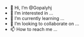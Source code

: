 - 👋 Hi, I’m @Gopalyhj
- 👀 I’m interested in ...
- 🌱 I’m currently learning ...
- 💞️ I’m looking to collaborate on ...
- 📫 How to reach me ...

<!---
Gopalyhj/Gopalyhj is a ✨ special ✨ repository because its `README.md` (this file) appears on your GitHub profile.
You can click the Preview link to take a look at your changes.
--->
